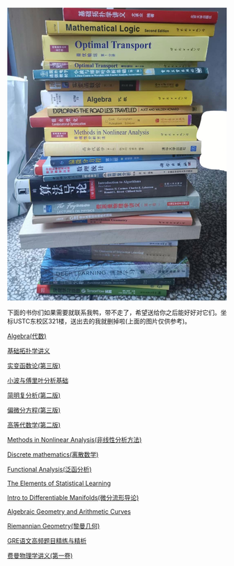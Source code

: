 ![](book.jpg)

下面的书你们如果需要就联系我鸭，带不走了，希望送给你之后能好好对它们。坐标USTC东校区321楼，送出去的我就删掉啦(上面的图片仅供参考)。

[Algebra(代数)](https://www.springer.com/la/book/9780387905181)

[基础拓扑学讲义](https://www.amazon.cn/dp/B00W76CZ1C)

[实变函数论(第三版)](https://item.jd.com/12063386.html)

[小波与傅里叶分析基础](https://item.jd.com/27426004763.html)

[简明复分析(第二版)](https://item.jd.com/27252230740.html)

[偏微分方程(第三版)](https://item.jd.com/36303549372.html)

[高等代数学(第二版)](https://www.amazon.cn/dp/B016OLNFE6)

[Methods in Nonlinear Analysis(非线性分析方法)](https://www.springer.com/la/book/9783540241331)

[Discrete mathematics(离散数学)](https://www.springer.com/gp/book/9780387955841)

[Functional Analysis(泛函分析)](https://item.jd.com/1245556866.html)

[The Elements of Statistical Learning](https://www.amazon.com/Elements-Statistical-Learning-Prediction-Statistics/dp/0387848576)

[Intro to Differentiable Manifolds(微分流形导论)](https://www.springer.com/kr/book/9780387954776)

[Algebraic Geometry and Arithmetic Curves](https://www.math.u-bordeaux.fr/~qliu/Book/)

[Riemannian Geometry(黎曼几何)](https://press.princeton.edu/titles/486.html)

[GRE语文高频题目精练与精析](https://www.amazon.com/GRE%E8%AF%AD%E6%96%87%E9%AB%98%E9%A2%91%E9%A2%98%E7%9B%AE%E7%B2%BE%E7%BB%83%E4%B8%8E%E7%B2%BE%E6%9E%90-Chinese-%E9%99%88%E7%90%A6-%E4%B8%BB%E7%BC%96-ebook/dp/B071YP7HST)

[费曼物理学讲义(第一卷)](https://book.douban.com/subject/1437852/)


